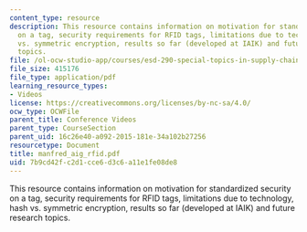 ```yaml
---
content_type: resource
description: This resource contains information on motivation for standardized security
  on a tag, security requirements for RFID tags, limitations due to technology, hash
  vs. symmetric encryption, results so far (developed at IAIK) and future research
  topics.
file: /ol-ocw-studio-app/courses/esd-290-special-topics-in-supply-chain-management-spring-2005/7b9cd42fc2d1cce6d3c6a11e1fe08de8_manfred_aig_rfid.pdf
file_size: 415176
file_type: application/pdf
learning_resource_types:
- Videos
license: https://creativecommons.org/licenses/by-nc-sa/4.0/
ocw_type: OCWFile
parent_title: Conference Videos
parent_type: CourseSection
parent_uid: 16c26e40-a092-2015-181e-34a102b27256
resourcetype: Document
title: manfred_aig_rfid.pdf
uid: 7b9cd42f-c2d1-cce6-d3c6-a11e1fe08de8
---
```

This resource contains information on motivation for standardized security on a tag, security requirements for RFID tags, limitations due to technology, hash vs. symmetric encryption, results so far (developed at IAIK) and future research topics.